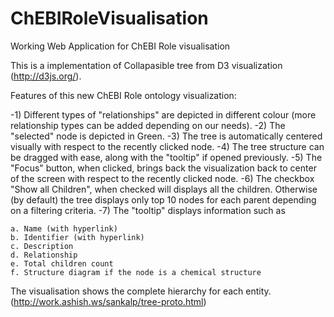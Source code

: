 ChEBIRoleVisualisation
======================

Working Web Application for ChEBI Role visualisation

This is a implementation of Collapasible tree from D3 visualization (http://d3js.org/).

Features of this new ChEBI Role ontology visualization:

-1) Different types of "relationships" are depicted in different colour (more relationship types can be added depending on our needs).
-2) The "selected" node is depicted in Green.
-3) The tree is automatically centered visually with respect to the recently clicked node.
-4) The tree structure can be dragged with ease, along with the "tooltip" if opened previously.
-5) The "Focus" button, when clicked, brings back the visualization back to center of the screen with respect to the recently clicked node.
-6) The checkbox "Show all Children", when checked will displays all the children. Otherwise (by default) the tree displays only top 10 nodes for each parent depending on a filtering criteria.
-7) The "tooltip" displays information such as

	a. Name (with hyperlink)
	b. Identifier (with hyperlink)
	c. Description
	d. Relationship
	e. Total children count
	f. Structure diagram if the node is a chemical structure

The visualisation shows the complete hierarchy for each entity.
(http://work.ashish.ws/sankalp/tree-proto.html)

